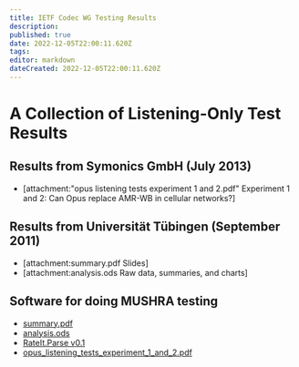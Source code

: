 ```yaml
---
title: IETF Codec WG Testing Results
description: 
published: true
date: 2022-12-05T22:00:11.620Z
tags: 
editor: markdown
dateCreated: 2022-12-05T22:00:11.620Z
---
```


# A Collection of Listening-Only Test Results

## Results from Symonics GmbH (July 2013)
 * [attachment:"opus listening tests experiment 1 and 2.pdf" Experiment 1 and 2: Can Opus replace AMR-WB in cellular networks?]

## Results from Universität Tübingen (September 2011)
 * [attachment:summary.pdf Slides]
 * [attachment:analysis.ods Raw data, summaries, and charts]

## Software for doing MUSHRA testing
 * [summary.pdf](/summary.pdf)
 * [analysis.ods](/analysis.ods)
 * [RateIt.Parse v0.1](/rateit.parser-v0.1.zip)
 * [opus_listening_tests_experiment_1_and_2.pdf](/opus_listening_tests_experiment_1_and_2.pdf)
